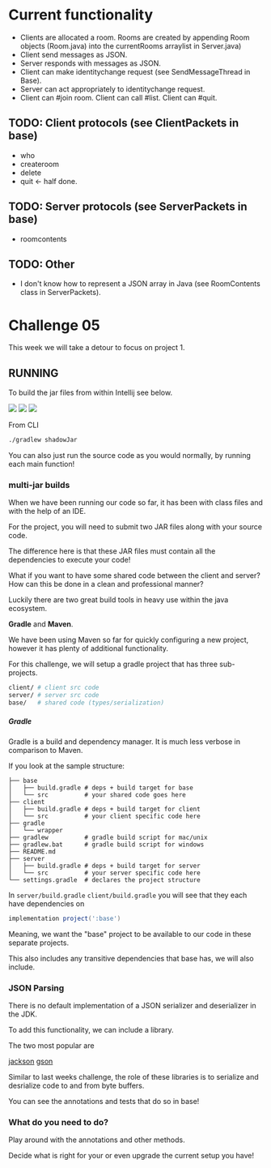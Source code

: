 # Current functionality
- Clients are allocated a room. Rooms are created by appending Room objects (Room.java) into the currentRooms arraylist in Server.java)
- Client send messages as JSON.
- Server responds with messages as JSON.
- Client can make identitychange request (see SendMessageThread in Base).
- Server can act appropriately to identitychange request.
- Client can #join room. Client can call #list. Client can #quit. 

## TODO: Client protocols (see ClientPackets in base)
-  who
-  createroom
-  delete
-  quit              <- half done.

## TODO: Server protocols (see ServerPackets in base)
- roomcontents

## TODO: Other
- I don't know how to represent a JSON array in Java (see RoomContents class in ServerPackets).

# Challenge 05

This week we will take a detour to focus on project 1.

## RUNNING

To build the jar files from within Intellij see below. 

![](https://i.imgur.com/MxTCwz3.png)
![](https://i.imgur.com/xx2cb55.png)
![](https://i.imgur.com/WE8v3kq.png)

From CLI

```bash
./gradlew shadowJar
```

You can also just run the source code as you would normally, by running each main function!

### multi-jar builds

When we have been running our code so far, it has been with class files and with the help of an IDE.

For the project, you will need to submit two JAR files along with your source code.

The difference here is that these JAR files must contain all the dependencies to execute your code!

What if you want to have some shared code between the client and server? How can this be done in a clean and professional manner?

Luckily there are two great build tools in heavy use within the java ecosystem.

**Gradle** and **Maven**.

We have been using Maven so far for quickly configuring a new project, however it has plenty of additional functionality.

For this challenge, we will setup a gradle project that has three sub-projects. 

```sh
client/ # client src code
server/ # server src code
base/   # shared code (types/serialization)
```

##### Gradle

Gradle is a build and dependency manager. It is much less verbose in comparison to Maven.

If you look at the sample structure:

```
├── base
│   ├── build.gradle # deps + build target for base
│   └── src          # your shared code goes here
├── client
│   ├── build.gradle # deps + build target for client
│   └── src          # your client specific code here
├── gradle 
│   └── wrapper      
├── gradlew          # gradle build script for mac/unix
├── gradlew.bat      # gradle build script for windows
├── README.md 
├── server
│   ├── build.gradle # deps + build target for server
│   └── src          # your server specific code here
└── settings.gradle  # declares the project structure
```

In `server/build.gradle` `client/build.gradle` you will see that they each have dependencies on

```groovy
implementation project(':base')
```

Meaning, we want the "base" project to be available to our code in these separate projects.

This also includes any transitive dependencies that base has, we will also include.


### JSON Parsing

There is no default implementation of a JSON serializer and deserializer in the JDK.

To add this functionality, we can include a library.

The two most popular are

[jackson](https://mvnrepository.com/artifact/com.fasterxml.jackson.core/jackson-core)
[gson](https://mvnrepository.com/artifact/com.google.code.gson/gson)


Similar to last weeks challenge, the role of these libraries is to serialize and desrialize code to and from byte buffers.


You can see the annotations and tests that do so in base!

### What do you need to do?

Play around with the annotations and other methods.

Decide what is right for your or even upgrade the current setup you have!
